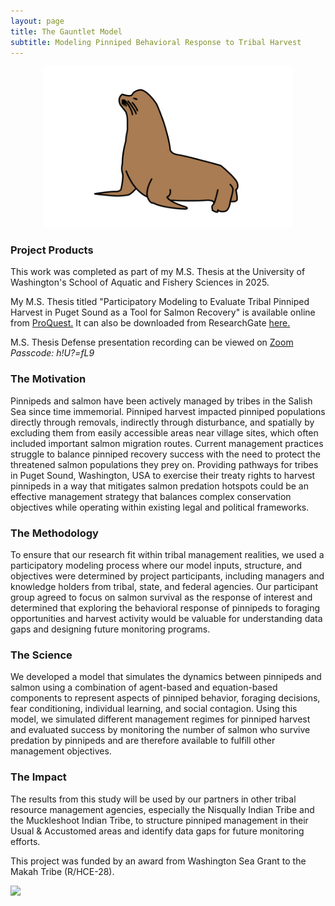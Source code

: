 ```yaml
---
layout: page
title: The Gauntlet Model
subtitle: Modeling Pinniped Behavioral Response to Tribal Harvest
---
```


<center>
<p float = "center">
  <img src="/assets/img/zc sea lion filled.png" alt="drawing" width="400"/>
</p>
</center>

### Project Products
This work was completed as part of my M.S. Thesis at the University of Washington's School of Aquatic and Fishery Sciences in 2025.

My M.S. Thesis titled "Participatory Modeling to Evaluate Tribal Pinniped Harvest in Puget Sound as a Tool for Salmon Recovery" is available online from [ProQuest.](https://www.proquest.com/openview/7d5846149edd308ee68e768b1880353e/1?pq-origsite=gscholar&cbl=18750&diss=y)
It can also be downloaded from ResearchGate [here.](https://www.researchgate.net/publication/394287123_Participatory_Modeling_to_Evaluate_Tribal_Pinniped_Harvest_in_Puget_Sound_as_a_Tool_for_Salmon_Recovery)

M.S. Thesis Defense presentation recording can be viewed on [Zoom](https://us06web.zoom.us/recording/detail?meeting_id=zNHXKzpoRJOKn1zhwWBskQ%3D%3D)
*Passcode: h!U?=fL9*

### The Motivation
Pinnipeds and salmon have been actively managed by tribes in the Salish Sea since time immemorial. Pinniped harvest impacted pinniped populations directly through removals, indirectly through disturbance, and spatially by excluding them from easily accessible areas near village sites, which often included important salmon migration routes. Current management practices struggle to balance pinniped recovery success with the need to protect the threatened salmon populations they prey on. Providing pathways for tribes in Puget Sound, Washington, USA to exercise their treaty rights to harvest pinnipeds in a way that mitigates salmon predation hotspots could be an effective management strategy that balances complex conservation objectives while operating within existing legal and political frameworks. 

### The Methodology
To ensure that our research fit within tribal management realities, we used a participatory modeling process where our model inputs, structure, and objectives were determined by project participants, including managers and knowledge holders from tribal, state, and federal agencies. Our participant group agreed to focus on salmon survival as the response of interest and determined that exploring the behavioral response of pinnipeds to foraging opportunities and harvest activity would be valuable for understanding data gaps and designing future monitoring programs. 

### The Science
We developed a model that simulates the dynamics between pinnipeds and salmon using a combination of agent-based and equation-based components to represent aspects of pinniped behavior, foraging decisions, fear conditioning, individual learning, and social contagion. Using this model, we simulated different management regimes for pinniped harvest and evaluated success by monitoring the number of salmon who survive predation by pinnipeds and are therefore available to fulfill other management objectives. 

### The Impact
The results from this study will be used by our partners in other tribal resource management agencies, especially the Nisqually Indian Tribe and the Muckleshoot Indian Tribe, to structure pinniped management in their Usual & Accustomed areas and identify data gaps for future monitoring efforts.

This project was funded by an award from Washington Sea Grant to the Makah Tribe (R/HCE-28).

![](/assets/img/ban_sea_lions.png)
